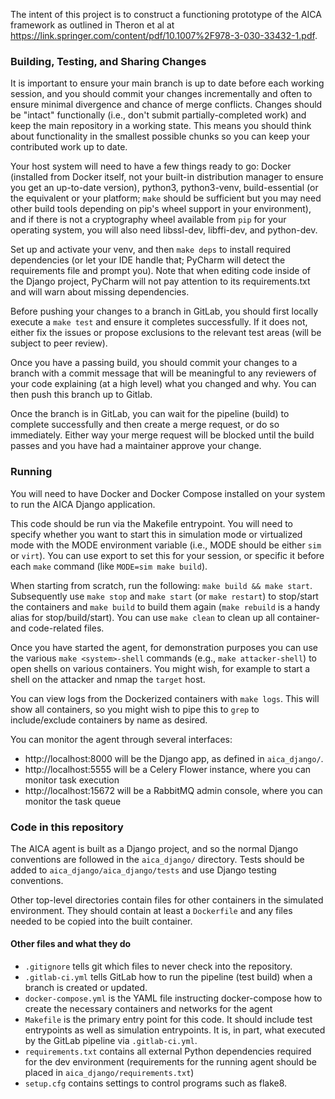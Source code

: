 The intent of this project is to construct a functioning prototype of the AICA framework as outlined in Theron et al at
https://link.springer.com/content/pdf/10.1007%2F978-3-030-33432-1.pdf.

<h3>Building, Testing, and Sharing Changes</h3>

It is important to ensure your main branch is up to date before each working session, and you should commit your 
changes incrementally and often to ensure minimal divergence and chance of merge conflicts. Changes should be "intact" 
functionally (i.e., don't submit partially-completed work) and keep the main repository in a working state. This means 
you should think about functionality in the smallest possible chunks so you can keep your contributed work up to date.

Your host system will need to have a few things ready to go: Docker (installed from Docker itself, not your built-in 
distribution manager to ensure you get an up-to-date version), python3, python3-venv, build-essential (or the equivalent
or your platform; `make` should be sufficient but you may need other build tools depending on pip's wheel support in 
your environment), and if there is not a cryptography wheel available from `pip` for your operating system, you will 
also need libssl-dev, libffi-dev, and python-dev.

Set up and activate your venv, and then `make deps` to install required dependencies (or let your IDE handle that; 
PyCharm will detect the requirements file and prompt you). Note that when editing code inside of the Django project, 
PyCharm will not pay attention to its requirements.txt and will warn about missing dependencies. 

Before pushing your changes to a branch in GitLab, you should first locally execute a `make test` and ensure it 
completes successfully. If it does not, either fix the issues or propose exclusions to the relevant test areas 
(will be subject to peer review).

Once you have a passing build, you should commit your changes to a branch with a commit message that will be meaningful
to any reviewers of your code explaining (at a high level) what you changed and why. You can then push this branch up
to Gitlab.

Once the branch is in GitLab, you can wait for the pipeline (build) to complete successfully and then create a merge
request, or do so immediately. Either way your merge request will be blocked until the build passes and you have had a
maintainer approve your change.

<h3>Running</h3>

You will need to have Docker and Docker Compose installed on your system to run the AICA Django application. 

This code should be run via the Makefile entrypoint. You will need to specify whether you want to start this in
simulation mode or virtualized mode with the MODE environment variable (i.e., MODE should be either `sim` or `virt`).
You can use export to set this for your session, or specific it before each `make` command (like `MODE=sim make build`).

When starting from scratch, run the following: `make build && make start`. Subsequently use `make stop` and `make start`
(or `make restart`) to stop/start the containers and `make build` to build them again (`make rebuild` is a handy alias
for stop/build/start). You can use `make clean` to clean up all container- and code-related files. 

Once you have started the agent, for demonstration purposes you can use the various `make <system>-shell` commands
(e.g., `make attacker-shell`) to open shells on various containers. You might wish, for example to start a shell on
the attacker and nmap the `target` host. 

You can view logs from the Dockerized containers with `make logs`. This will show all containers, so you might wish
to pipe this to `grep` to include/exclude containers by name as desired.

You can monitor the agent through several interfaces:

* http://localhost:8000 will be the Django app, as defined in `aica_django/`.
* http://localhost:5555 will be a Celery Flower instance, where you can monitor task execution
* http://localhost:15672 will be a RabbitMQ admin console, where you can monitor the task queue

<h3>Code in this repository</h3>

The AICA agent is built as a Django project, and so the normal Django conventions are followed in the `aica_django/`
directory. Tests should be added to `aica_django/aica_django/tests` and use Django testing conventions.

Other top-level directories contain files for other containers in the simulated environment. They should contain at
least a `Dockerfile` and any files needed to be copied into the built container.

<h4>Other files and what they do</h4>

* `.gitignore` tells git which files to never check into the repository.
* `.gitlab-ci.yml` tells GitLab how to run the pipeline (test build) when a branch is created or updated.
* `docker-compose.yml`  is the YAML file instructing docker-compose how to create the necessary containers and networks for the agent
* `Makefile` is the primary entry point for this code. It should include test entrypoints as well as simulation entrypoints. It is, in part, what executed by the GitLab pipeline via `.gitlab-ci.yml`.
* `requirements.txt` contains all external Python dependencies required for the dev environment (requirements for the running agent should be placed in `aica_django/requirements.txt`) 
* `setup.cfg` contains settings to control programs such as flake8. 

